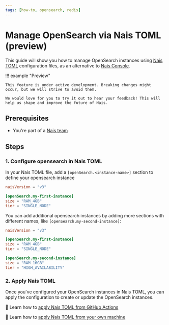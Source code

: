 ```yaml
---
tags: [how-to, opensearch, redis]
---
```


# Manage OpenSearch via Nais TOML (preview)

This guide will show you how to manage OpenSearch instances using [Nais TOML](todo-some-document-explaining-what-nais-toml-is.md) configuration files, as an alternative to [Nais Console](create.md).

!!! example "Preview"

    This feature is under active development. Breaking changes might occur, but we will strive to avoid them.

    We would love for you to try it out to hear your feedback! This will help us shape and improve the future of Nais.

## Prerequisites

- You're part of a [Nais team](../../../explanations/team.md)

## Steps

### 1. Configure opensearch in Nais TOML

In your Nais TOML file, add a `[openSearch.<instance-name>]` section to define your opensearch instance

```toml title="nais.toml"
naisVersion = "v3"

[openSearch.my-first-instance]
size = "RAM_4GB"
tier = "SINGLE_NODE"
```

You can add additional opensearch instances by adding more sections with different names, like `[openSearch.my-second-instance]`:

```toml title="nais.toml"
naisVersion = "v3"

[openSearch.my-first-instance]
size = "RAM_4GB"
tier = "SINGLE_NODE"

[openSearch.my-second-instance]
size = "RAM_16GB"
tier = "HIGH_AVAILABILITY"
```

### 2. Apply Nais TOML

Once you've configured your OpenSearch instances in Nais TOML, you can apply the configuration to create or update the OpenSearch instances.

:dart: Learn how to [apply Nais TOML from GitHub Actions](../../../build/how-to/apply.md)

:dart: Learn how to [apply Nais TOML from your own machine](../../../operate/how-to/apply.md)
